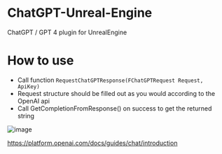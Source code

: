 # ChatGPT-Unreal-Engine
ChatGPT / GPT 4 plugin for UnrealEngine

# How to use
- Call function `RequestChatGPTResponse(FChatGPTRequest Request, ApiKey)`
- Request structure should be filled out as you would according to the OpenAI api
- Call GetCompletionFromResponse() on success to get the returned string

![image](https://user-images.githubusercontent.com/45898571/226530327-9ef72331-8d5e-483f-bc26-ddef7173c36f.png)

https://platform.openai.com/docs/guides/chat/introduction
